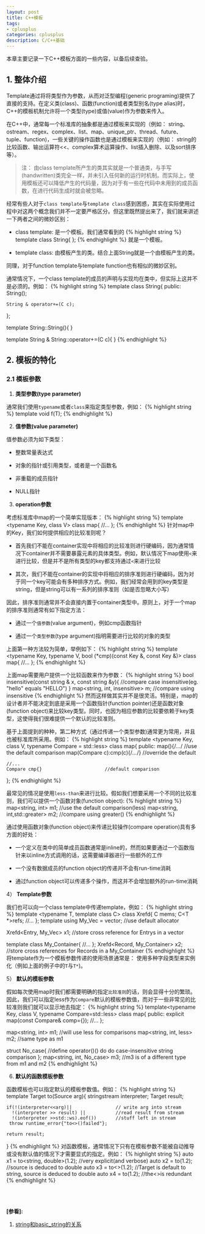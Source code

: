 ```yaml
---
layout: post
title: C++模板
tags:
- cplusplus
categories: cplusplus
description: C/C++基础
---
```


本章主要记录一下C++模板方面的一些内容，以备后续查验。


<!-- more -->

## 1. 整体介绍
Template通过将将类型作为参数，从而对泛型编程(generic programing)提供了直接的支持。在定义类(class)、函数(function)或者类型别名(type alias)时，C++的模板机制允许将一个类型(type)或值(value)作为参数来传入。


在C++中，通常每一个标准库的抽象都是通过模板来实现的（例如： string、ostream、regex、complex、list、map、unique_ptr、thread、future、tuple、function)，一些关键的操作函数也是通过模板来实现的（例如： string的比较函数、输出运算符<<、complex算术运算操作、list插入删除、以及sort排序等）。

>注： 由class template所产生的类其实就是一个普通类，与手写(handwritten)类完全一样，并未引入任何新的运行时机制。而实际上，使用模板还可以降低产生的代码量，因为对于有一些在代码中未用到的成员函数，在进行代码生成时就会被忽略。

经常有些人对于```class template```与```template class```感到困惑，其实在实际使用过程中对这两个概念我们并不一定要严格区分。但这里既然提出来了，我们就来讲述一下两者之间的微妙区别：

* class template: 是一个模板。我们通常看到的
{% highlight string %}
template <typename C> 
class String{
};
{% endhighlight %}
就是一个模板。

* template class: 由模板产生的类。结合上面String<char>就是一个由模板产生的类。

同理，对于function template与template function也有相似的微妙区别。

通常情况下，一个class template的成员的声明与实现均在类中，但实际上这并不是必须的。例如：
{% highlight string %}
template <typename C>
class String{
public:
	String();

	String & operator+=(C c);
};

template <typename C>
String<C>::String(){
}

template <typename C>
String & String<C>::operator+=(C c){
}
{% endhighlight %}

## 2. 模板的特化

### 2.1 模板参数
1) **类型参数(type parameter)**

通常我们使用```typename```或者```class```来指定类型参数，例如：
{% highlight string %}
template <typename T>
void f(T);
{% endhighlight %}

2) **值参数(value parameter)**

值参数必须为如下类型：

* 整数常量表达式

* 对象的指针或引用类型，或者是一个函数名

* 非重载的成员指针

* NULL指针

3) **operation参数**

考虑标准库中map的一个简单实现版本：
{% highlight string %}
template <typename Key, class V>
class map{
	//...
};
{% endhighlight %}
针对map中的Key，我们如何提供相应的比较准则呢？

* 首先我们不能在container实现中将相应的比较准则进行硬编码，因为通常情况下container并不需要暴露元素的具体类型。例如，默认情况下map使用```<```来进行比较，但是并不是所有类型的key都支持通过```<```来进行比较

* 其次，我们不能在container的实现中将相应的排序准则进行硬编码，因为对于同一个key可能会有多种排序方式。例如，我们经常会用到的key类型是string，但是string可以有一系列的排序准则（如是否忽略大小写）


因此，排序准则通常并不会直接内置于container类型中。原则上，对于一个map的排序准则通常有如下指定方法：

* 通过一个```值参数```(value argument)，例如cmp函数指针

* 通过一个```类型参数```(type argument)指明需要进行比较的对象的类型

上面第一种方法较为简单，举例如下：
{% highlight string %}
template <typename Key, typename V, bool (*cmp)(const Key &, const Key &)>
class map{
	//...
};
{% endhighlight %}

上面map需要用户提供一个比较函数来作为参数：
{% highlight string %}
bool insensitive(const string &	x, const string &y){
	//compare case insensitive(eg. "hello" equals "HELLO")
}
map<string, int, insensitive> m;            //compare using insensitive
{% endhighlight %}
然而这样做其实并不是很灵活。特别是，map的设计者并不能决定到底是采用一个函数指针(function pointer)还是函数对象(function object)来比较key类型。同时，也因为相应参数的比较要依赖于key类型，这使得我们很难提供一个默认的比较准则。

基于上面提到的种种，第二种方式（通过传递一个类型参数)通常更为常用，并且也被标准库所采用。例如：
{% highlight string %}
template <typename Key, class V, typename Compare = std::less<Key>>
class map{
public:
	map(){/*...*/                       //use the default comparison
	map(Compare c):cmp(c){/*...*/}      //override the default 

	//...
	Compare cmp{}                       //default comparison
};
{% endhighlight %}

最常见的情况是使用```less-than```来进行比较。假如我们想要采用一个不同的比较准则，我们可以提供一个函数对象(function object):
{% highlight string %}
map<string, int> m1;                        //use the default comparison(less<string>)
map<string, int,std::greater<string>> m2;   //compare using greater<string>()
{% endhighlight %}

通过使用函数对象(function object)来传递比较操作(compare operation)具有多方面的好处：

* 一个定义在类中的简单成员函数通常是inline的，然而如果要通过一个函数指针来以inline方式调用的话，这需要编译器进行一些额外的工作

* 一个没有数据成员的function object的传递并不会有run-time消耗

* 通过function object可以传递多个操作，而这并不会增加额外的run-time消耗

4） **Template参数**

我们也可以向一个class template中传递template，例如：
{% highlight string %}
template <typename T, template<typename> class C>
class Xrefd{
	C<T> mems;
	C<T *>refs;
	//...
};
template <typename T> 
using My_Vec = vector<T>;              //use default allocator

Xrefd<Entry, My_Vec> x1;               //store cross reference for Entrys in a vector

template<typename T>
class My_Container{
	//...
};
Xrefd<Record, My_Container> x2;        //store cross references for Records in a My_Container
{% endhighlight %}
将template作为一个模板参数传递的使用场景通常是： 使用多种字段类型来实例化（例如上面的例子中的```T```与```T*```)。

5） **默认的模板参数**

假如每次使用map时我们都需要明确的指定```比较准则```的话，则会显得十分的繁琐。因此，我们可以指定less<Key>作为```Compare```默认的模板参数值，而对于一些非常见的比较准则我们就可以显示地去指定：
{% highlight string %}
template<typename Key, class V, typename Compare=std::less<Key>>
class map{
public:
	explicit map(const Compare& comp={});
	//...
};

map<string, int> m1;                   //will use less<string> for comparisons
map<string, int, less<string>> m2;     //same type as m1


struct No_case{
	//define operator()() do do case-insensitive string comparison
};
map<string, int, No_case> m3;         //m3 is of a different type from m1 and m2
{% endhighlight %}

6) **默认的函数模板参数**

函数模板也可以指定默认的模板参数值。例如：
{% highlight string %}
template<typename Target=string, typename Source=string>
Target to(Source arg){
	stringstream interpreter;
	Target result;

	if(!(interpreter<<arg)||                // write arg into stream
	  !(interpreter >> result) ||           //read result from stream
	  !(interpreter >>std::ws).eof())       //stuff left in stream
	 throw runtime_error{"to<>()failed"};

	return result;
}
{% endhighlight %}
对函数模板，通常情况下只有在模板参数不能被自动推导或没有默认值的情况下才需要显式的指定。例如：
{% highlight string %}
auto x1 = to<string, double>(1.2);             //very explicit(and verbose)
auto x2 = to<string>(1.2);                     //source is deduced to double
auto x3 = to<>(1.2);                           //Target is default to string, source is deduced to double
auto x4 = to(1.2);                             //the<>is redundant                
{% endhighlight %}



<br />
<br />

**[参看]:**

1. [string和basic_string的关系](https://blog.csdn.net/robot8me/article/details/78691446)


<br />
<br />
<br />





